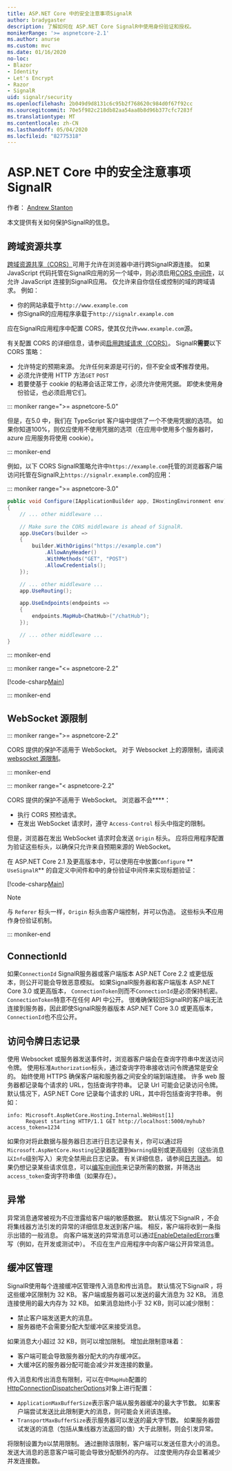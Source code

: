 ```yaml
---
title: ASP.NET Core 中的安全注意事项SignalR
author: bradygaster
description: 了解如何在 ASP.NET Core SignalR中使用身份验证和授权。
monikerRange: '>= aspnetcore-2.1'
ms.author: anurse
ms.custom: mvc
ms.date: 01/16/2020
no-loc:
- Blazor
- Identity
- Let's Encrypt
- Razor
- SignalR
uid: signalr/security
ms.openlocfilehash: 2b049d9d8131c6c95b2f768620c984d0f67f92cc
ms.sourcegitcommit: 70e5f982c218db82aa54aa8b8d96b377cfc7283f
ms.translationtype: MT
ms.contentlocale: zh-CN
ms.lasthandoff: 05/04/2020
ms.locfileid: "82775318"
---
```

# <a name="security-considerations-in-aspnet-core-signalr"></a>ASP.NET Core 中的安全注意事项SignalR

作者： [Andrew Stanton](https://twitter.com/anurse)

本文提供有关如何保护SignalR的信息。

## <a name="cross-origin-resource-sharing"></a>跨域资源共享

[跨域资源共享（CORS）](https://www.w3.org/TR/cors/)可用于允许在浏览器中进行跨SignalR源连接。 如果 JavaScript 代码托管在SignalR应用的另一个域中，则必须启用[CORS 中间件](xref:security/cors)，以允许 JavaScript 连接到SignalR应用。 仅允许来自你信任或控制的域的跨域请求。 例如：

* 你的网站承载于`http://www.example.com`
* 你SignalR的应用程序承载于`http://signalr.example.com`

应在SignalR应用程序中配置 CORS，使其仅允许`www.example.com`源。

有关配置 CORS 的详细信息，请参阅[启用跨域请求（CORS）](xref:security/cors)。 SignalR**需要**以下 CORS 策略：

* 允许特定的预期来源。 允许任何来源是可行的，但不安全或**不**推荐使用。
* 必须允许使用 HTTP 方法`GET` `POST`
* 若要使基于 cookie 的粘滞会话正常工作，必须允许使用凭据。 即使未使用身份验证，也必须启用它们。

::: moniker range=">= aspnetcore-5.0"

但是，在5.0 中，我们在 TypeScript 客户端中提供了一个不使用凭据的选项。
如果你知道100%，则仅应使用不使用凭据的选项（在应用中使用多个服务器时，azure 应用服务将使用 cookie）。

::: moniker-end

例如，以下 CORS SignalR策略允许中`https://example.com`托管的浏览器客户端访问托管在SignalR上`https://signalr.example.com`的应用：

::: moniker range=">= aspnetcore-3.0"

```csharp
public void Configure(IApplicationBuilder app, IHostingEnvironment env)
{
    // ... other middleware ...

    // Make sure the CORS middleware is ahead of SignalR.
    app.UseCors(builder =>
    {
        builder.WithOrigins("https://example.com")
            .AllowAnyHeader()
            .WithMethods("GET", "POST")
            .AllowCredentials();
    });

    // ... other middleware ...
    app.UseRouting();

    app.UseEndpoints(endpoints =>
    {
        endpoints.MapHub<ChatHub>("/chatHub");
    });

    // ... other middleware ...
}
```

::: moniker-end

::: moniker range="<= aspnetcore-2.2"

[!code-csharp[Main](security/sample/Startup.cs?name=snippet1)]

::: moniker-end

## <a name="websocket-origin-restriction"></a>WebSocket 源限制

::: moniker range=">= aspnetcore-2.2"

CORS 提供的保护不适用于 WebSocket。 对于 Websocket 上的源限制，请阅读[websocket 源限制](xref:fundamentals/websockets#websocket-origin-restriction)。

::: moniker-end

::: moniker range="< aspnetcore-2.2"

CORS 提供的保护不适用于 WebSocket。 浏览器不会****：

* 执行 CORS 预检请求。
* 在发出 WebSocket 请求时，遵守 `Access-Control` 标头中指定的限制。

但是，浏览器在发出 WebSocket 请求时会发送 `Origin` 标头。 应将应用程序配置为验证这些标头，以确保只允许来自预期来源的 WebSocket。

在 ASP.NET Core 2.1 及更高版本中，可以使用在中放置`Configure` ** `UseSignalR`** 的自定义中间件和中的身份验证中间件来实现标题验证：

[!code-csharp[Main](security/sample/Startup.cs?name=snippet2)]

> [!NOTE]
> 与 `Referer` 标头一样，`Origin` 标头由客户端控制，并可以伪造。 这些标头**不**应用作身份验证机制。

::: moniker-end

## <a name="connectionid"></a>ConnectionId

如果`ConnectionId` SignalR服务器或客户端版本 ASP.NET Core 2.2 或更低版本，则公开可能会导致恶意模拟。 如果SignalR服务器和客户端版本 ASP.NET Core 3.0 或更高版本， `ConnectionToken`则而不`ConnectionId`是必须保持机密。 `ConnectionToken`特意不在任何 API 中公开。  很难确保较旧SignalR的客户端无法连接到服务器，因此即使SignalR服务器版本 ASP.NET Core 3.0 或更高版本， `ConnectionId`也不应公开。

## <a name="access-token-logging"></a>访问令牌日志记录

使用 Websocket 或服务器发送事件时，浏览器客户端会在查询字符串中发送访问令牌。 使用标准`Authorization`标头，通过查询字符串接收访问令牌通常是安全的。 始终使用 HTTPS 确保客户端和服务器之间安全的端到端连接。 许多 web 服务器都记录每个请求的 URL，包括查询字符串。 记录 Url 可能会记录访问令牌。 默认情况下，ASP.NET Core 记录每个请求的 URL，其中将包括查询字符串。 例如：

```
info: Microsoft.AspNetCore.Hosting.Internal.WebHost[1]
      Request starting HTTP/1.1 GET http://localhost:5000/myhub?access_token=1234
```

如果你对将此数据与服务器日志进行日志记录有关，你可以通过将`Microsoft.AspNetCore.Hosting`记录器配置到`Warning`级别或更高级别（这些消息以`Info`级别写入）来完全禁用此日志记录。 有关详细信息，请参阅[日志筛选](xref:fundamentals/logging/index#log-filtering)。 如果仍想记录某些请求信息，可以[编写中间件](xref:fundamentals/middleware/write)来记录所需的数据，并筛选出`access_token`查询字符串值（如果存在）。

## <a name="exceptions"></a>异常

异常消息通常被视为不应泄露给客户端的敏感数据。 默认情况下SignalR ，不会将集线器方法引发的异常的详细信息发送到客户端。 相反，客户端将收到一条指示出错的一般消息。 向客户端发送的异常消息可以通过[EnableDetailedErrors](xref:signalr/configuration#configure-server-options)重写（例如，在开发或测试中）。 不应在生产应用程序中向客户端公开异常消息。

## <a name="buffer-management"></a>缓冲区管理

SignalR使用每个连接缓冲区管理传入消息和传出消息。 默认情况下SignalR ，将这些缓冲区限制为 32 KB。 客户端或服务器可以发送的最大消息为 32 KB。 消息连接使用的最大内存为 32 KB。 如果消息始终小于 32 KB，则可以减少限制：

* 禁止客户端发送更大的消息。
* 服务器绝不会需要分配大型缓冲区来接受消息。

如果消息大小超过 32 KB，则可以增加限制。 增加此限制意味着：

* 客户端可能会导致服务器分配大的内存缓冲区。
* 大缓冲区的服务器分配可能会减少并发连接的数量。

传入消息和传出消息有限制，可以在中`MapHub`配置的[HttpConnectionDispatcherOptions](xref:signalr/configuration#configure-server-options)对象上进行配置：

* `ApplicationMaxBufferSize`表示客户端从服务器缓冲的最大字节数。 如果客户端尝试发送比此限制更大的消息，则可能会关闭该连接。
* `TransportMaxBufferSize`表示服务器可以发送的最大字节数。 如果服务器尝试发送的消息（包括从集线器方法返回的值）大于此限制，则会引发异常。

将限制设置为`0`以禁用限制。 通过删除该限制，客户端可以发送任意大小的消息。 发送大消息的恶意客户端可能会导致分配额外的内存。 过度使用内存会显著减少并发连接数。

